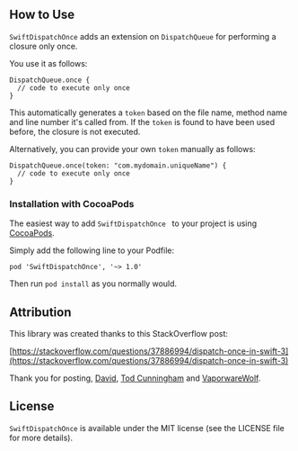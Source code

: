 ## How to Use

`SwiftDispatchOnce` adds an extension on `DispatchQueue` for performing a closure only once.

You use it as follows:

```
DispatchQueue.once {
  // code to execute only once
}
```

This automatically generates a `token` based on the file name, method name and line number it's called from. If the `token` is found to have been used before, the closure is not executed.

Alternatively, you can provide your own `token` manually as follows:

```
DispatchQueue.once(token: "com.mydomain.uniqueName") {
  // code to execute only once
}
```

### Installation with CocoaPods

The easiest way to add `SwiftDispatchOnce ` to your project is using <a href="http://cocoapods.org/">CocoaPods</a>. 

Simply add the following line to your Podfile:

    pod 'SwiftDispatchOnce', '~> 1.0'

Then run `pod install` as you normally would.

## Attribution

This library was created thanks to this StackOverflow post:

[https://stackoverflow.com/questions/37886994/dispatch-once-in-swift-3](https://stackoverflow.com/questions/37886994/dispatch-once-in-swift-3)

Thank you for posting, [David](https://stackoverflow.com/users/378698/david), [Tod Cunningham](https://stackoverflow.com/users/298571/tod-cunningham) and [VaporwareWolf](https://stackoverflow.com/users/803882/vaporwarewolf).

## License

`SwiftDispatchOnce` is available under the MIT license (see the LICENSE file for more details).
